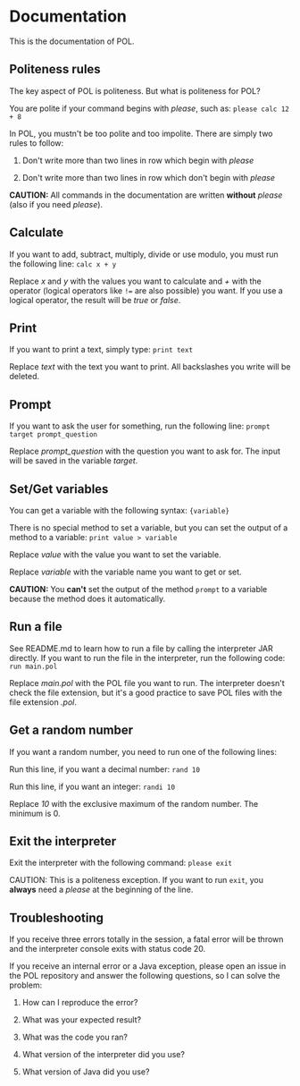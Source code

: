# Documentation

This is the documentation of POL.

## Politeness rules

The key aspect of POL is politeness. But what is politeness for POL?

You are polite if your command begins with *please*, such as: ```please calc 12 + 8```

In POL, you mustn't be too polite and too impolite. There are simply two rules to follow:

1. Don't write more than two lines in row which begin with *please*

2. Don't write more than two lines in row which don't begin with *please*

**CAUTION:** All commands in the documentation are written **without** *please* (also if you need *please*).

## Calculate

If you want to add, subtract, multiply, divide or use modulo, you must run the following line: ```calc x + y```

Replace *x* and *y* with the values you want to calculate and *+* with the operator (logical operators like ```!=``` are also possible) you want. If you use a logical operator, the result will be *true* or *false*.

## Print

If you want to print a text, simply type: ```print text```

Replace *text* with the text you want to print. All backslashes you write will be deleted.

## Prompt

If you want to ask the user for something, run the following line: ```prompt target prompt_question```

Replace *prompt_question* with the question you want to ask for. The input will be saved in the variable *target*.

## Set/Get variables

You can get a variable with the following syntax: ```{variable}```

There is no special method to set a variable, but you can set the output of a method to a variable: ```print value > variable```

Replace *value* with the value you want to set the variable.

Replace *variable* with the variable name you want to get or set.

**CAUTION:** You **can't** set the output of the method ```prompt``` to a variable because the method does it automatically.

## Run a file

See README.md to learn how to run a file by calling the interpreter JAR directly. If you want to run the file in the interpreter, run the following code: `run main.pol`

Replace *main.pol* with the POL file you want to run. The interpreter doesn't check the file extension, but it's a good practice to save POL files with the file extension *.pol*.

## Get a random number

If you want a random number, you need to run one of the following lines:

Run this line, if you want a decimal number: `rand 10`

Run this line, if you want an integer: `randi 10`

Replace *10* with the exclusive maximum of the random number. The minimum is 0.

## Exit the interpreter

Exit the interpreter with the following command: `please exit`

CAUTION: This is a politeness exception. If you want to run `exit`, you **always** need a *please* at the beginning of the line.

## Troubleshooting

If you receive three errors totally in the session, a fatal error will be thrown and the interpreter console exits with status code 20.

If you receive an internal error or a Java exception, please open an issue in the POL repository and answer the following questions, so I can solve the problem:

1. How can I reproduce the error?

2. What was your expected result?

3. What was the code you ran?

4. What version of the interpreter did you use?

5. What version of Java did you use?


